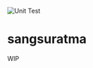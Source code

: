 ![Unit Test](https://github.com/imdbsd/sangsuratma/workflows/Unit%20Test/badge.svg?branch=master)

# sangsuratma

WIP
